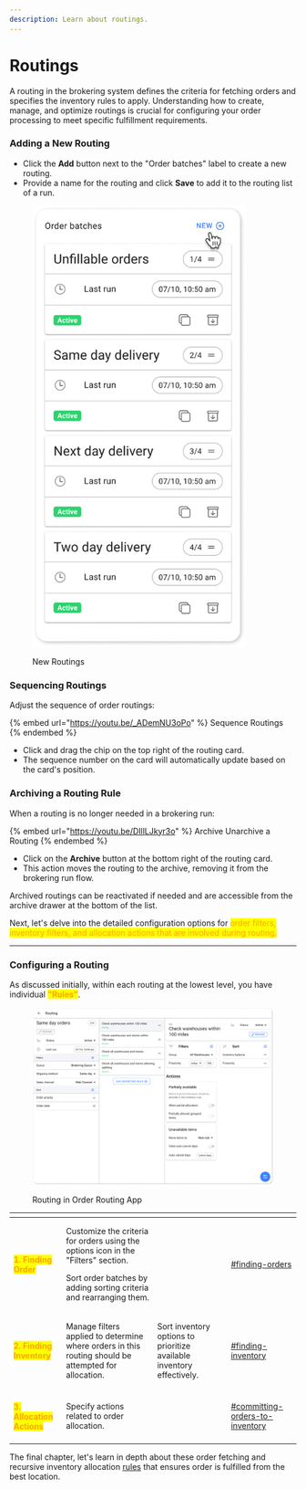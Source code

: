 ```yaml
---
description: Learn about routings.
---
```


# Routings

A routing in the brokering system defines the criteria for fetching orders and specifies the inventory rules to apply. Understanding how to create, manage, and optimize routings is crucial for configuring your order processing to meet specific fulfillment requirements.

### Adding a New Routing

* Click the **Add** button next to the "Order batches" label to create a new routing.
* Provide a name for the routing and click **Save** to add it to the routing list of a run.

<figure><img src="../.gitbook/assets/Order Batches.png" alt="" width="375"><figcaption><p>New Routings</p></figcaption></figure>

### Sequencing Routings

Adjust the sequence of order routings:

{% embed url="https://youtu.be/_ADemNU3oPo" %}
Sequence Routings
{% endembed %}

* Click and drag the chip on the top right of the routing card.
* The sequence number on the card will automatically update based on the card's position.

### Archiving a Routing Rule

When a routing is no longer needed in a brokering run:

{% embed url="https://youtu.be/DIllLJkyr3o" %}
Archive Unarchive a Routing
{% endembed %}

* Click on the **Archive** button at the bottom right of the routing card.
* This action moves the routing to the archive, removing it from the brokering run flow.

Archived routings can be reactivated if needed and are accessible from the archive drawer at the bottom of the list.

Next, let's delve into the detailed configuration options for <mark style="color:orange;">order filters, inventory filters, and allocation actions that are involved during routing.</mark>

***

### Configuring a Routing

As discussed initially, within each routing at the lowest level, you have individual <mark style="color:orange;">**"Rules"**</mark>.

<figure><img src="../.gitbook/assets/Routings.png" alt=""><figcaption><p>Routing in Order Routing App</p></figcaption></figure>

<table data-view="cards"><thead><tr><th></th><th></th><th></th><th data-hidden data-card-target data-type="content-ref"></th></tr></thead><tbody><tr><td><h4><mark style="color:orange;">1. Finding Order</mark></h4></td><td><p>Customize the criteria for orders using the options icon in the "Filters" section.</p><p></p><p>Sort order batches by adding sorting criteria and rearranging them.</p></td><td></td><td><a href="rules.md#finding-orders">#finding-orders</a></td></tr><tr><td><h4><mark style="color:orange;">2. Finding Inventory</mark></h4></td><td>Manage filters applied to determine where orders in this routing should be attempted for allocation.</td><td><p></p><p>Sort inventory options to prioritize available inventory effectively.</p></td><td><a href="rules.md#finding-inventory">#finding-inventory</a></td></tr><tr><td><h4><mark style="color:orange;">3. Allocation Actions</mark></h4></td><td>Specify actions related to order allocation.</td><td></td><td><a href="rules.md#committing-orders-to-inventory">#committing-orders-to-inventory</a></td></tr></tbody></table>

The final chapter, let's learn in depth about these order fetching and recursive inventory allocation [rules](rules.md) that ensures order is fulfilled from the best location.
